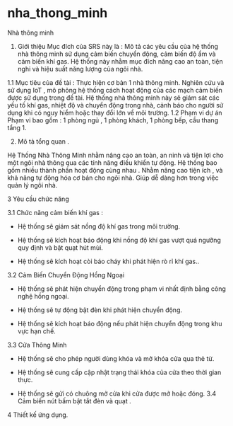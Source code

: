 # nha_thong_minh

Nhà thông minh
1. Giới thiệu
   Mục đích của SRS này là :  Mô tả các yêu cầu của hệ thống nhà thông minh sử dụng cảm biến chuyển động, cảm biến độ ẩm và cảm biến khí gas. Hệ thống này nhằm mục đích nâng cao an toàn, tiện nghi và hiệu suất năng lượng của ngôi nhà.
   
1.1 Mục tiêu của đề tài :
   Thực hiện cơ bản 1 nhà thông minh. Nghiên cứu và sử dụng IoT , mô phỏng hệ thống cách hoạt động của các mạch cảm biến được sử dụng trong đề tài.
   Hệ thống nhà thông minh này sẽ giám sát các yếu tố khí gas, nhiệt độ và chuyển động trong nhà, cảnh báo cho người sử dụng khi có nguy hiểm hoặc thay đổi lớn về môi trường.
1.2 Phạm vi dự án 
  Phạm vi bao gồm : 1 phòng ngủ , 1 phòng khách, 1 phòng bếp, cầu thang tầng 1.
  
2. Mô tả tổng quan . 

Hệ Thống Nhà Thông Minh nhằm nâng cao an toàn, an ninh và tiện lợi cho một ngôi nhà thông qua các tính năng  điều khiển tự động. Hệ thống bao gồm nhiều thành phần hoạt động cùng nhau . Nhằm nâng cao tiện ích , và khả năng tự động hóa cơ bản cho ngôi nhà. Giúp dễ dàng hơn trong việc quản lý ngôi nhà.

3 Yêu cầu chức năng

3.1 Chức năng cảm biến khí gas :
- Hệ thống sẽ giám sát nồng độ khí gas trong môi trường.

- Hệ thống sẽ kích hoạt báo động khi nồng độ khí gas vượt quá ngưỡng quy định và bật quạt hút mùi.

- Hệ thống sẽ kích hoạt còi báo cháy  khi phát hiện rò rỉ khí gas..

3.2 Cảm Biến Chuyển Động Hồng Ngoại
- Hệ thống sẽ phát hiện chuyển động trong phạm vi nhất định bằng công nghệ hồng ngoại.

- Hệ thống sẽ tự động bật đèn khi phát hiện chuyển động.

- Hệ thống sẽ kích hoạt báo động nếu phát hiện chuyển động trong khu vực hạn chế.


3.3 Cửa Thông Minh
- Hệ thống sẽ cho phép người dùng khóa và mở khóa cửa qua thẻ từ.
  

- Hệ thống sẽ cung cấp cập nhật trạng thái khóa của cửa theo thời gian thực.

- Hệ thống sẽ gửi có chuông mở cửa khi cửa được mở hoặc đóng.
3.4 Cảm biến nút bấm bật tắt đèn và quạt .

4 Thiết kế ứng dụng.
